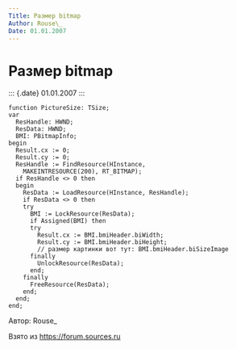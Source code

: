```yaml
---
Title: Размер bitmap
Author: Rouse\_
Date: 01.01.2007
---
```



Размер bitmap
=============

::: {.date}
01.01.2007
:::

    function PictureSize: TSize;
    var
      ResHandle: HWND;
      ResData: HWND;
      BMI: PBitmapInfo;
    begin
      Result.cx := 0;
      Result.cy := 0;
      ResHandle := FindResource(HInstance,
        MAKEINTRESOURCE(200), RT_BITMAP);
      if ResHandle <> 0 then
      begin
        ResData := LoadResource(HInstance, ResHandle);
        if ResData <> 0 then
        try
          BMI := LockResource(ResData);
          if Assigned(BMI) then
          try
            Result.cx := BMI.bmiHeader.biWidth;
            Result.cy := BMI.bmiHeader.biHeight;
            // размер картинки вот тут: BMI.bmiHeader.biSizeImage
          finally
            UnlockResource(ResData);
          end;
        finally
          FreeResource(ResData);
        end;
      end;
    end;

Автор: Rouse\_

Взято из <https://forum.sources.ru>
